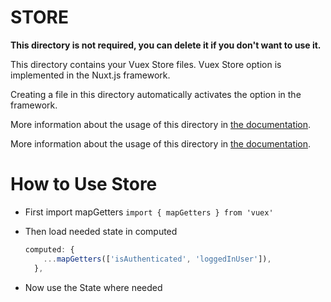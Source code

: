 # STORE

**This directory is not required, you can delete it if you don't want to use it.**

This directory contains your Vuex Store files.
Vuex Store option is implemented in the Nuxt.js framework.

Creating a file in this directory automatically activates the option in the framework.

More information about the usage of this directory in [the documentation](https://nuxtjs.org/guide/vuex-store).

More information about the usage of this directory in [the documentation](https://nuxtjs.org/guide/vuex-store).

# How to Use Store

- First import mapGetters `import { mapGetters } from 'vuex'`
- Then load needed state in computed

  ```js
  computed: {
      ...mapGetters(['isAuthenticated', 'loggedInUser']),
    },
  ```

- Now use the State where needed
